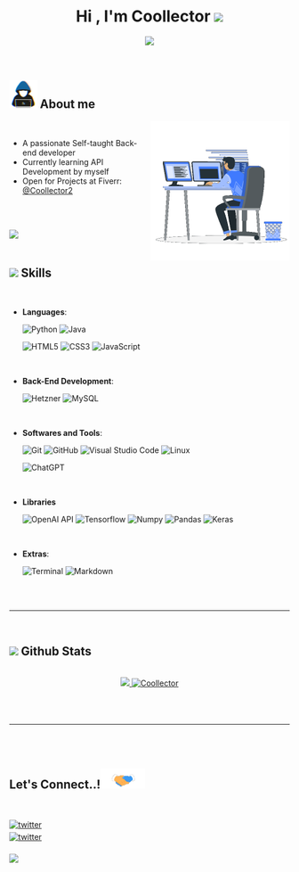 
<h1 align="center"><b>Hi , I'm Coollector </b><img src="https://media.giphy.com/media/hvRJCLFzcasrR4ia7z/giphy.gif" width="35"></h1>

<p align="center">
  <a><img src="https://readme-typing-svg.herokuapp.com?font=Time+New+Roman&color=cyan&size=25&center=true&vCenter=true&width=600&height=100&lines=Coollector..&hearts;++;Self-taught+Back-End+Developer,;Python+Developer,;Active+Learner/Researcher,;Love+to+learn+new+stuff...<3"></a>
</p>


<br>



	
## <picture><img src = "https://github.com/0xAbdulKhalid/0xAbdulKhalid/raw/main/assets/mdImages/about_me.gif" width = 50px></picture> **About me**

<picture> <img align="right" src="https://github.com/0xAbdulKhalid/0xAbdulKhalid/raw/main/assets/mdImages/Right_Side.gif" width = 250px></picture>

<br>

- A passionate Self-taught Back-end developer
- Currently learning API Development by myself
- Open for Projects at Fiverr: [@Coollector2](https://www.fiverr.com/coollector2?public_mode=true)

<br><br>

<img src="https://user-images.githubusercontent.com/73097560/115834477-dbab4500-a447-11eb-908a-139a6edaec5c.gif"><br><br>

## <img src="https://media2.giphy.com/media/QssGEmpkyEOhBCb7e1/giphy.gif?cid=ecf05e47a0n3gi1bfqntqmob8g9aid1oyj2wr3ds3mg700bl&rid=giphy.gif" width ="25"><b> Skills</b>
<br>

<p align="center">

- **Languages**:
    
    ![Python](https://img.shields.io/badge/Python%20-%2314354C.svg?style=for-the-badge&logo=python&logoColor=white)
    ![Java](https://img.shields.io/badge/Java-0078d7.svg?style=for-the-badge&logo=java&logoColor=white)
    
    ![HTML5](https://img.shields.io/badge/HTML5%20-%23E34F26.svg?style=for-the-badge&logo=html5&logoColor=white)
    ![CSS3](https://img.shields.io/badge/CSS-%231572B6.svg?style=for-the-badge&logo=css3&logoColor=white)
    ![JavaScript](https://img.shields.io/badge/JavaScript-%23F7DF1E.svg?style=for-the-badge&logo=javascript&logoColor=black)

<br>   
    
- **Back-End Development**:

   ![Hetzner](https://img.shields.io/badge/Hetzner-%23327FC7.svg?style=for-the-badge&logo=Hetzner&logoColor=red)
   ![MySQL](https://img.shields.io/badge/MySQL-%23327FC7.svg?style=for-the-badge&logo=MySQL&logoColor=black)
    
<br>

- **Softwares and Tools**:

    ![Git](https://img.shields.io/badge/git-%23F05033.svg?style=for-the-badge&logo=git&logoColor=white)
    ![GitHub](https://img.shields.io/badge/github-%23121011.svg?style=for-the-badge&logo=github&logoColor=white)
    ![Visual Studio Code](https://img.shields.io/badge/Visual%20Studio%20Code-0078d7.svg?style=for-the-badge&logo=visual-studio-code&logoColor=white)
    ![Linux](https://img.shields.io/badge/Linux-FCC624?style=for-the-badge&logo=linux&logoColor=black)

    ![ChatGPT](https://img.shields.io/badge/ChatGPT-%23056020?style=for-the-badge&logo=OpenAI&logoColor=white)

<br>

- **Libraries**

    ![OpenAI API](https://img.shields.io/badge/OpenAI%20API-%23056020.svg?style=for-the-badge&logo=OpenAI&logoColor=white)
    ![Tensorflow](https://img.shields.io/badge/Tensorflow-%23F06033.svg?style=for-the-badge&logo=Tensorflow&logoColor=white)
    ![Numpy](https://img.shields.io/badge/Numpy-%2314374C.svg?style=for-the-badge&logo=Numpy&logoColor=blue)
    ![Pandas](https://img.shields.io/badge/Pandas-%2342F4.svg?style=for-the-badge&logo=pandas&logoColor=white)
    ![Keras](https://img.shields.io/badge/Keras-%23F05035.svg?style=for-the-badge&logo=keras&logoColor=white)

<br>

- **Extras**:

    ![Terminal](https://img.shields.io/badge/Terminal-%23054020?style=for-the-badge&logo=gnu-bash&logoColor=white)
    ![Markdown](https://img.shields.io/badge/markdown-%23000000.svg?style=for-the-badge&logo=markdown&logoColor=white)
    

</p>

<br>
<br>

-----

<br>


## <img src="https://media.giphy.com/media/iY8CRBdQXODJSCERIr/giphy.gif" width="35"><b> Github Stats </b>
<br>

<div align="center">

<a href="https://github.com/Coollector/">
  <img src="https://github-readme-stats.vercel.app/api?username=Coollector&include_all_commits=true&count_private=true&show_icons=true&line_height=20&title_color=7A7ADB&icon_color=2234AE&text_color=D3D3D3&bg_color=0,000000,130F40" width="450"/>
  <img src="https://github-readme-stats.vercel.app/api/top-langs?username=Coollector&show_icons=true&locale=en&layout=compact&line_height=20&title_color=7A7ADB&icon_color=2234AE&text_color=D3D3D3&bg_color=0,000000,130F40" width="375"  alt="Coollector"/>

</a>
</div>

<br>
<br>
<br>

-----

<br>
<br>

## <b> Let's Connect..!</b><img src="https://github.com/0xAbdulKhalid/0xAbdulKhalid/raw/main/assets/mdImages/handshake.gif" width ="80">
<br>
<div align='left'>

<br>
<a href="https://www.fiverr.com/coollector2?public_mode=true" target="_blank">
<img src="https://img.shields.io/badge/fiverr:  Coollector2-%23056020.svg?color=008000&style=for-the-badge&logo=fiverr&logoColor=white" alt=twitter style="margin-bottom: 5px;"/>
</a>
<br>

<a href="https://www.discordapp.com/users/783705226090643466" target="_blank">
<img src="https://img.shields.io/badge/discord:  Coollector%236721-0078d7.svg?&style=for-the-badge&logo=discord&logoColor=white" alt=twitter style="margin-bottom: 5px;"/>
</a>
<br>
</div>

<br>
<img src="https://user-images.githubusercontent.com/73097560/115834477-dbab4500-a447-11eb-908a-139a6edaec5c.gif">
